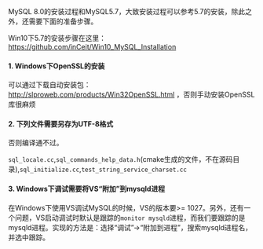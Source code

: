 MySQL 8.0的安装过程和MySQL5.7，大致安装过程可以参考5.7的安装，除此之外，还需要下面的准备步骤。

Win10下5.7的安装步骤在这里：https://github.com/inCeit/Win10_MySQL_Installation

#### 1. Windows下OpenSSL的安装

可以通过下载自动安装包：http://slproweb.com/products/Win32OpenSSL.html ，否则手动安装OpenSSL库很麻烦

#### 2. 下列文件需要另存为UTF-8格式

否则编译通不过。

`sql_locale.cc`,`sql_commands_help_data.h`(cmake生成的文件，不在源码目录),`sql_initialize.cc`,`test_string_service_charset.cc`

#### 3. Windows下调试需要将VS“附加”到mysqld进程

在Windows下使用VS调试MySQL的时候，VS的版本要>= 1027。另外，还有一个问题，VS启动调试时默认是跟踪的`monitor mysqld`进程，而我们要跟踪的是mysqld进程。实现的方法是：选择“调试”->“附加到进程”，搜索mysqld进程名，并选中跟踪。
